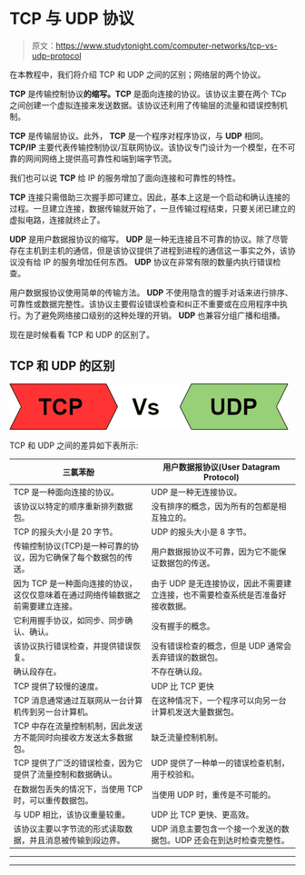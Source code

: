 # TCP 与 UDP 协议

> 原文：<https://www.studytonight.com/computer-networks/tcp-vs-udp-protocol>

在本教程中，我们将介绍 TCP 和 UDP 之间的区别；网络层的两个协议。

**TCP** 是传输控制协议**的缩写。TCP** 是面向连接的协议。该协议主要在两个 TCp 之间创建一个虚拟连接来发送数据。该协议还利用了传输层的流量和错误控制机制。

**TCP** 是传输层协议。此外， **TCP** 是一个程序对程序协议，与 **UDP** 相同。 **TCP/IP** 主要代表传输控制协议/互联网协议。该协议专门设计为一个模型，在不可靠的网间网络上提供高可靠性和端到端字节流。

我们也可以说 **TCP** 给 IP 的服务增加了面向连接和可靠性的特性。

**TCP** 连接只需借助三次握手即可建立。因此，基本上这是一个启动和确认连接的过程。一旦建立连接，数据传输就开始了，一旦传输过程结束，只要关闭已建立的虚拟电路，连接就终止了。

**UDP** 是用户数据报协议的缩写。 **UDP** 是一种无连接且不可靠的协议。除了尽管存在主机到主机的通信，但是该协议提供了进程到进程的通信这一事实之外，该协议没有给 IP 的服务增加任何东西。 **UDP** 协议在非常有限的数量内执行错误检查。

用户数据报协议使用简单的传输方法。 **UDP** 不使用隐含的握手对话来进行排序、可靠性或数据完整性。该协议主要假设错误检查和纠正不重要或在应用程序中执行。为了避免网络接口级别的这种处理的开销。 **UDP** 也兼容分组广播和组播。

现在是时候看看 TCP 和 UDP 的区别了。

## TCP 和 UDP 的区别

![](img/ce127e41d165bba983f7fc41b8f07100.png)

TCP 和 UDP 之间的差异如下表所示:

| 三氯苯酚 | 用户数据报协议(User Datagram Protocol) |
| --- | --- |
| TCP 是一种面向连接的协议。 | UDP 是一种无连接协议。 |
| 该协议以特定的顺序重新排列数据包。 | 没有排序的概念，因为所有的包都是相互独立的。 |
| TCP 的报头大小是 20 字节。 | UDP 的报头大小是 8 字节。 |
| 传输控制协议(TCP)是一种可靠的协议，因为它确保了每个数据包的传送。 | 用户数据报协议不可靠，因为它不能保证数据包的传送。 |
| 因为 TCP 是一种面向连接的协议，这仅仅意味着在通过网络传输数据之前需要建立连接。 | 由于 UDP 是无连接协议，因此不需要建立连接，也不需要检查系统是否准备好接收数据。 |
| 它利用握手协议，如同步、同步确认、确认。 | 没有握手的概念。 |
| 该协议执行错误检查，并提供错误恢复。 | 没有错误检查的概念，但是 UDP 通常会丢弃错误的数据包。 |
| 确认段存在。 | 不存在确认段。 |
| TCP 提供了较慢的速度。 | UDP 比 TCP 更快 |
| TCP 消息通常通过互联网从一台计算机传到另一台计算机。 | 在这种情况下，一个程序可以向另一台计算机发送大量数据包。 |
| TCP 中存在流量控制机制，因此发送方不能同时向接收方发送太多数据包。 | 缺乏流量控制机制。 |
| TCP 提供了广泛的错误检查，因为它提供了流量控制和数据确认。 | UDP 提供了一种单一的错误检查机制，用于校验和。 |
| 在数据包丢失的情况下，当使用 TCP 时，可以重传数据包。 | 当使用 UDP 时，重传是不可能的。 |
| 与 UDP 相比，该协议重量较重。 | UDP 比 TCP 更快、更高效。 |
| 该协议主要以字节流的形式读取数据，并且消息被传输到段边界。 | UDP 消息主要包含一个接一个发送的数据包。UDP 还会在到达时检查完整性。 |



* * *

* * *